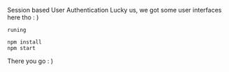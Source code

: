 Session based User Authentication
Lucky us, we got some user interfaces here tho : )

```
runing

npm install
npm start
```

There you go : )
